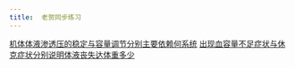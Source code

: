 ```yaml
---
title:  老贺同步练习
--- 
```


[机体体液渗透压的稳定与容量调节分别主要依赖何系统](/机体体液渗透压的稳定与容量调节分别主要依赖何系统)
[出现血容量不足症状与休克症状分别说明体液丧失达体重多少](/出现血容量不足症状与休克症状分别说明体液丧失达体重多少)
